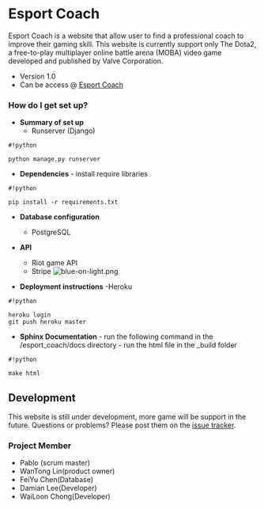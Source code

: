 # **Esport Coach** #
Esport Coach is a website that allow user to find a professional coach to improve their gaming skill. This website is currently support only The Dota2, a free-to-play multiplayer online battle arena (MOBA) video game developed and published by Valve Corporation. 
    
* Version 1.0
* Can be access @ [Esport Coach](https://esportcoach.herokuapp.com/)


### How do I get set up? ###

* **Summary of set up**
    - Runserver (Django)

```
#!python

python manage.py runserver

```

* **Dependencies**
      - install require libraries

```
#!python

pip install -r requirements.txt

```

* **Database configuration**
    - PostgreSQL

* **API**
    - Riot game API
    - Stripe ![blue-on-light.png](https://bitbucket.org/repo/jj5ap8/images/237123654-blue-on-light.png)
 
* **Deployment instructions**
    -Heroku

```
#!python

heroku login
git push heroku master

```
* **Sphinx Documentation**
      - run the following command in the /esport_coach/docs directory
      - run the html file in the _build folder

```
#!python

make html

```

## Development ##
This website is still under development, more game will be support in the future.
Questions or problems? Please post them on the [issue tracker](https://bitbucket.org/pablop1505/webdesignproject/issues).

### Project Member ###
* Pablo (scrum master)
* WanTong Lin(product owner)
* FeiYu Chen(Database)
* Damian Lee(Developer)
* WaiLoon Chong(Developer)